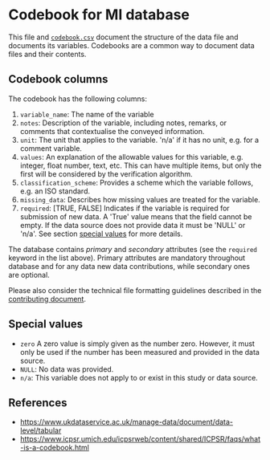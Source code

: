 # Codebook for MI database

This file and [`codebook.csv`](codebook.csv) document the structure of the data file and documents its variables. Codebooks are a common way to document data files and their contents. 

## Codebook columns

The codebook has the following columns:

1. `variable_name`: The name of the variable
2. `notes`: Description of the variable, including notes, remarks, or comments that contextualise the conveyed information.
3. `unit`: The unit that applies to the variable. 'n/a' if it has no unit, e.g. for a comment variable.
4. `values`: An explanation of the allowable values for this variable, e.g. integer, float number, text, etc. This can have multiple items, but only the first will be considered by the verification algorithm. 
5. `classification_scheme`: Provides a scheme which the variable follows, e.g. an ISO standard.
6. `missing_data`: Describes how missing values are treated for the variable.
7. `required`: [TRUE, FALSE] Indicates if the variable is required for submission of new data. A 'True' value means that the field cannot be empty. If the data source does not provide data it must be 'NULL' or 'n/a'. See section [special values](#special-values) for more details.

The database contains *primary* and *secondary* attributes (see the `required` keyword in the list above). Primary attributes are mandatory throughout database and for any data new data contributions, while secondary ones are optional.

Please also consider the technical file formatting guidelines described in the [contributing document](CONTRIBUTING.md).

## Special values

- `zero` A zero value is simply given as the number zero. However, it must only be used if the number has been measured and provided in the data source.
- `NULL`: No data was provided. 
- `n/a`: This variable does not apply to or exist in this study or data source.

## References

- https://www.ukdataservice.ac.uk/manage-data/document/data-level/tabular
- https://www.icpsr.umich.edu/icpsrweb/content/shared/ICPSR/faqs/what-is-a-codebook.html

